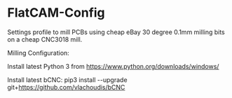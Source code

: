 # FlatCAM-Config

Settings profile to mill PCBs using cheap eBay 30 degree 0.1mm milling bits on a cheap CNC3018 mill. 


Milling Configuration:

Install latest Python 3 from https://www.python.org/downloads/windows/

Install latest bCNC: pip3 install --upgrade git+https://github.com/vlachoudis/bCNC
